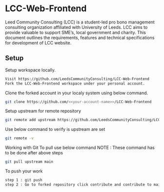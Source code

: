 
# LCC-Web-Frontend

Leed Community Consulting (LCC) is a student-led pro bono management consulting organization affiliated with University of Leeds. LCC aims to provide valuable to support SME’s, local government and charity. This document outlines the requirements, features and technical specifications for development of LCC website.


## Setup

Setup workspace locally. 

```bash
Visit https://github.com/LeedsCommunityConsulting/LCC-Web-Frontend
Fork the LCC-Web-Frontend workspace under your personal account.
```
Clone the forked account in your localy system using below command.
```bash
git clone https://github.com/<<your-account-name>>/LCC-Web-Frontend 
```
Setup upstream for remote repository
```bash
git remote add upstream https://github.com/LeedsCommunityConsulting/LCC-Web-Frontend
```
Use below command to verify is upstream are set
```bash
git remote -v
```

Working with Git
To pull use below command
NOTE : These command has to be done after above steps
```bash
git pull upstream main
```
To push your work 
```bash
step 1 : git push
step 2 : Go to forked repository click contribute and contribute to main branch.
```
